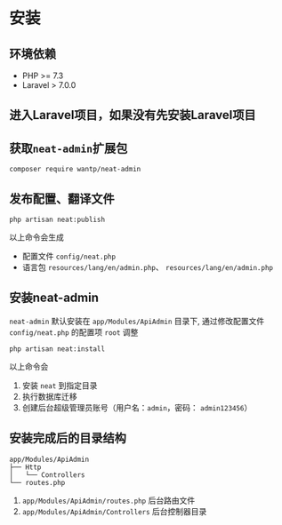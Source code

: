 # 安装

## 环境依赖
 - PHP >= 7.3
 - Laravel > 7.0.0

## 进入Laravel项目，如果没有先安装Laravel项目

## 获取`neat-admin`扩展包

```shell
composer require wantp/neat-admin
```

## 发布配置、翻译文件

```shell
php artisan neat:publish
```
以上命令会生成
- 配置文件 `config/neat.php` 
- 语言包 `resources/lang/en/admin.php`、 `resources/lang/en/admin.php`

## 安装neat-admin
`neat-admin` 默认安装在 `app/Modules/ApiAdmin` 目录下, 通过修改配置文件 `config/neat.php` 的配置项 `root` 调整
```shell
php artisan neat:install
```
以上命令会
1. 安装 `neat` 到指定目录
2. 执行数据库迁移
3. 创建后台超级管理员账号（用户名：`admin`，密码： `admin123456`）


## 安装完成后的目录结构 
```
app/Modules/ApiAdmin
├── Http
│   └── Controllers
└── routes.php
```
1. `app/Modules/ApiAdmin/routes.php` 后台路由文件
2. `app/Modules/ApiAdmin/Controllers` 后台控制器目录
